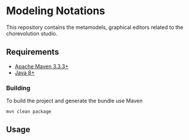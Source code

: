 # Modeling Notations
This repository contains the metamodels, graphical editors related to the chorevolution studio.

## Requirements

* [Apache Maven 3.3.3+](https://maven.apache.org/install.html)
* [Java 8+](http://www.oracle.com/technetwork/java/javase/downloads/jdk8-downloads-2133151.html)

### Building

To build the project and generate the bundle use Maven

    mvn clean package

## Usage
